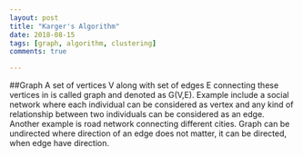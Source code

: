 ```yaml
---
layout: post
title: "Karger's Algorithm"
date: 2018-08-15
tags: [graph, algorithm, clustering]
comments: true

---
```


##Graph
A set of vertices V along with set of edges E connecting these vertices in is called graph and denoted as G(V,E). Example include a social network where each individual can be considered as vertex and any kind of relationship between two individuals can be considered as an edge. Another example is road network connecting different cities. Graph can be undirected where direction of an edge does not matter, it can be directed, when edge have direction.

